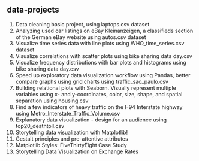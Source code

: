 ## data-projects

1. Data cleaning basic project, using laptops.csv dataset
2. Analyzing used car listings on eBay Kleinanzeigen, a classifieds section of the German eBay website using autos.csv dataset
3. Visualize time series data with line plots using WHO_time_series.csv dataset
4. Visualize correlations with scatter plots using bike sharing data day.csv
5. Visualize frequency distributions with bar plots and histograms using bike sharing data day.csv
6. Speed up exploratory data visualization workflow using Pandas, better compare graphs using grid charts using traffic_sao_paulo.csv
7. Building relational plots with Seaborn. Visually represent multiple variables using x- and y-coordinates, color, size, shape, and spatial separation using housing.csv
8. Find a few indicators of heavy traffic on the I-94 Interstate highway using Metro_Interstate_Traffic_Volume.csv
9. Explanatory data visualization - design for an audience using top20_deathtoll.csv
10. Storytelling data visualization with Matplotlib!
11. Gestalt principles and pre-attentive attributes
12. Matplotlib Styles: FiveThirtyEight Case Study
13. Storytelling Data Visualization on Exchange Rates
